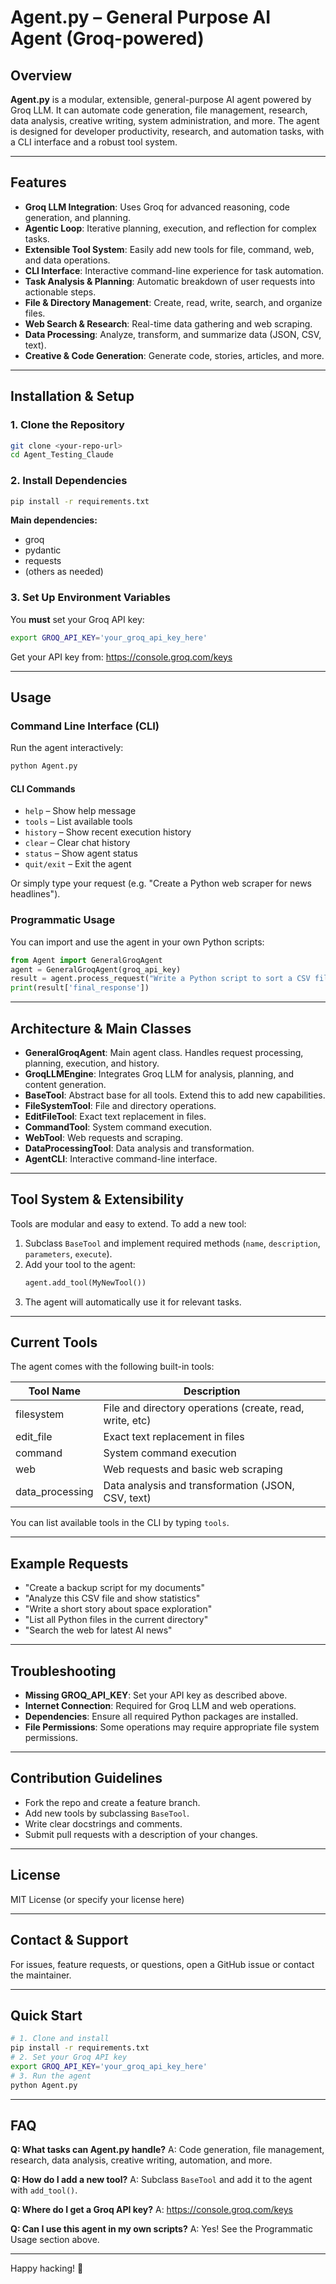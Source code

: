 # Agent.py – General Purpose AI Agent (Groq-powered)

## Overview

**Agent.py** is a modular, extensible, general-purpose AI agent powered by Groq LLM. It can automate code generation, file management, research, data analysis, creative writing, system administration, and more. The agent is designed for developer productivity, research, and automation tasks, with a CLI interface and a robust tool system.

---

## Features

- **Groq LLM Integration**: Uses Groq for advanced reasoning, code generation, and planning.
- **Agentic Loop**: Iterative planning, execution, and reflection for complex tasks.
- **Extensible Tool System**: Easily add new tools for file, command, web, and data operations.
- **CLI Interface**: Interactive command-line experience for task automation.
- **Task Analysis & Planning**: Automatic breakdown of user requests into actionable steps.
- **File & Directory Management**: Create, read, write, search, and organize files.
- **Web Search & Research**: Real-time data gathering and web scraping.
- **Data Processing**: Analyze, transform, and summarize data (JSON, CSV, text).
- **Creative & Code Generation**: Generate code, stories, articles, and more.

---

## Installation & Setup

### 1. Clone the Repository
```bash
git clone <your-repo-url>
cd Agent_Testing_Claude
```

### 2. Install Dependencies
```bash
pip install -r requirements.txt
```
**Main dependencies:**
- groq
- pydantic
- requests
- (others as needed)

### 3. Set Up Environment Variables
You **must** set your Groq API key:
```bash
export GROQ_API_KEY='your_groq_api_key_here'
```
Get your API key from: https://console.groq.com/keys

---

## Usage

### Command Line Interface (CLI)
Run the agent interactively:
```bash
python Agent.py
```

#### CLI Commands
- `help`      – Show help message
- `tools`     – List available tools
- `history`   – Show recent execution history
- `clear`     – Clear chat history
- `status`    – Show agent status
- `quit/exit` – Exit the agent

Or simply type your request (e.g. "Create a Python web scraper for news headlines").

### Programmatic Usage
You can import and use the agent in your own Python scripts:
```python
from Agent import GeneralGroqAgent
agent = GeneralGroqAgent(groq_api_key)
result = agent.process_request("Write a Python script to sort a CSV file")
print(result['final_response'])
```

---

## Architecture & Main Classes

- **GeneralGroqAgent**: Main agent class. Handles request processing, planning, execution, and history.
- **GroqLLMEngine**: Integrates Groq LLM for analysis, planning, and content generation.
- **BaseTool**: Abstract base for all tools. Extend this to add new capabilities.
- **FileSystemTool**: File and directory operations.
- **EditFileTool**: Exact text replacement in files.
- **CommandTool**: System command execution.
- **WebTool**: Web requests and scraping.
- **DataProcessingTool**: Data analysis and transformation.
- **AgentCLI**: Interactive command-line interface.

---

## Tool System & Extensibility

Tools are modular and easy to extend. To add a new tool:
1. Subclass `BaseTool` and implement required methods (`name`, `description`, `parameters`, `execute`).
2. Add your tool to the agent:
   ```python
   agent.add_tool(MyNewTool())
   ```
3. The agent will automatically use it for relevant tasks.

---

## Current Tools

The agent comes with the following built-in tools:

| Tool Name         | Description                                              |
|-------------------|---------------------------------------------------------|
| filesystem        | File and directory operations (create, read, write, etc) |
| edit_file         | Exact text replacement in files                          |
| command           | System command execution                                 |
| web               | Web requests and basic web scraping                      |
| data_processing   | Data analysis and transformation (JSON, CSV, text)       |

You can list available tools in the CLI by typing `tools`.

---

## Example Requests
- "Create a backup script for my documents"
- "Analyze this CSV file and show statistics"
- "Write a short story about space exploration"
- "List all Python files in the current directory"
- "Search the web for latest AI news"

---

## Troubleshooting
- **Missing GROQ_API_KEY**: Set your API key as described above.
- **Internet Connection**: Required for Groq LLM and web operations.
- **Dependencies**: Ensure all required Python packages are installed.
- **File Permissions**: Some operations may require appropriate file system permissions.

---

## Contribution Guidelines
- Fork the repo and create a feature branch.
- Add new tools by subclassing `BaseTool`.
- Write clear docstrings and comments.
- Submit pull requests with a description of your changes.

---

## License
MIT License (or specify your license here)

---

## Contact & Support
For issues, feature requests, or questions, open a GitHub issue or contact the maintainer.

---

## Quick Start
```bash
# 1. Clone and install
pip install -r requirements.txt
# 2. Set your Groq API key
export GROQ_API_KEY='your_groq_api_key_here'
# 3. Run the agent
python Agent.py
```

---

## FAQ
**Q: What tasks can Agent.py handle?**
A: Code generation, file management, research, data analysis, creative writing, automation, and more.

**Q: How do I add a new tool?**
A: Subclass `BaseTool` and add it to the agent with `add_tool()`.

**Q: Where do I get a Groq API key?**
A: https://console.groq.com/keys

**Q: Can I use this agent in my own scripts?**
A: Yes! See the Programmatic Usage section above.

---

Happy hacking! 🚀
